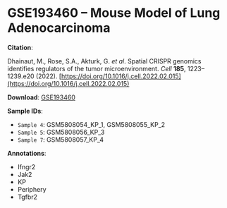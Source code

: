 # GSE193460 –  Mouse Model of Lung Adenocarcinoma

**Citation**: 

Dhainaut, M., Rose, S.A., Akturk, G. *et al*. Spatial CRISPR genomics identifies regulators of the tumor microenvironment. *Cell* **185**, 1223–1239.e20 (2022). [https://doi.org/10.1016/j.cell.2022.02.015](https://doi.org/10.1016/j.cell.2022.02.015)

**Download**: [GSE193460](https://www.ncbi.nlm.nih.gov/geo/query/acc.cgi?acc=GSE193460)

**Sample IDs**:
- `Sample 4`: GSM5808054_KP_1, GSM5808055_KP_2  
- `Sample 5`: GSM5808056_KP_3
- `Sample 7`: GSM5808057_KP_4

**Annotations**:
- Ifngr2  
- Jak2  
- KP  
- Periphery  
- Tgfbr2 
